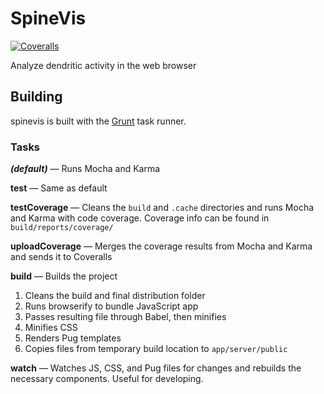# SpineVis

<!-- [![Travis](https://img.shields.io/travis/thatJavaNerd/spinevis.svg)](https://travis-ci.org/thatJavaNerd/spinevis) -->
[![Coveralls](https://img.shields.io/coveralls/thatJavaNerd/spinevis.svg)](https://coveralls.io/github/thatJavaNerd/spinevis)

Analyze dendritic activity in the web browser

## Building

spinevis is built with the [Grunt](http://gruntjs.com/) task runner.

### Tasks

***(default)*** — Runs Mocha and Karma

**test** — Same as default

**testCoverage** — Cleans the `build` and `.cache` directories and runs Mocha and Karma with code coverage. Coverage info can be found in `build/reports/coverage/`

**uploadCoverage** — Merges the coverage results from Mocha and Karma and sends it to Coveralls

**build** — Builds the project

 1. Cleans the build and final distribution folder
 2. Runs browserify to bundle JavaScript app
 3. Passes resulting file through Babel, then minifies
 4. Minifies CSS
 5. Renders Pug templates
 6. Copies files from temporary build location to `app/server/public`

**watch** — Watches JS, CSS, and Pug files for changes and rebuilds the necessary components. Useful for developing.
